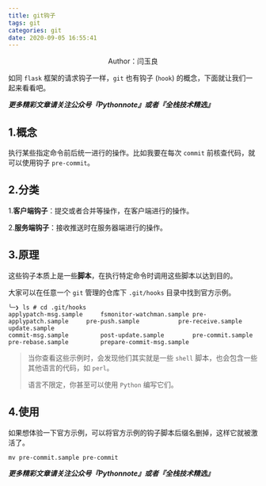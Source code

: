 ```yaml
---
title: git钩子
tags: git
categories: git
date: 2020-09-05 16:55:41
---
```


 <center>Author：闫玉良</center> 

如同 `flask` 框架的请求钩子一样，`git` 也有钩子 (`hook`) 的概念，下面就让我们一起来看看吧。

<!--more-->

***更多精彩文章请关注公众号『Pythonnote』或者『全栈技术精选』***

## 1.概念

执行某些指定命令前后统一进行的操作。比如我要在每次 `commit` 前核查代码，就可以使用钩子 `pre-commit`。

## 2.分类

1.**客户端钩子**：提交或者合并等操作，在客户端进行的操作。

2.**服务端钩子**：接收推送时在服务器端进行的操作。

## 3.原理

这些钩子本质上是一些**脚本**，在执行特定命令时调用这些脚本以达到目的。

大家可以在任意一个 `git` 管理的仓库下 `.git/hooks` 目录中找到官方示例。

```shell
╰─❯ ls # cd .git/hooks
applypatch-msg.sample     fsmonitor-watchman.sample pre-applypatch.sample     pre-push.sample           pre-receive.sample        update.sample
commit-msg.sample         post-update.sample        pre-commit.sample         pre-rebase.sample         prepare-commit-msg.sample
```

> 当你查看这些示例时，会发现他们其实就是一些 `shell` 脚本，也会包含一些其他语言的代码，如 `perl`。
>
> 语言不限定，你甚至可以使用 `Python` 编写它们。

## 4.使用

如果想体验一下官方示例，可以将官方示例的钩子脚本后缀名删掉，这样它就被激活了。

```shell
mv pre-commit.sample pre-commit
```





***更多精彩文章请关注公众号『Pythonnote』或者『全栈技术精选』***